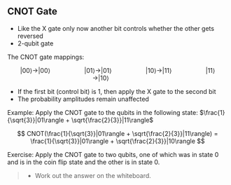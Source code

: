 ## CNOT Gate

- Like the X gate only now another bit controls whether the other gets reversed
- 2-qubit gate

The CNOT gate mappings:

$$
|00\rangle \to |00\rangle \hspace{5em}
|01\rangle \to |01\rangle \hspace{5em}
|10\rangle \to |11\rangle \hspace{5em}
|11\rangle \to |10\rangle \hspace{5em}
$$

- If the first bit (control bit) is 1, then apply the X gate to the second bit
- The probability amplitudes remain unaffected

Example: Apply the CNOT gate to the qubits in the following state: 
$\frac{1}{\sqrt{3}}|01\rangle + \sqrt{\frac{2}{3}}|11\rangle$

$$
CNOT(\frac{1}{\sqrt{3}}|01\rangle + \sqrt{\frac{2}{3}}|11\rangle) = 
\frac{1}{\sqrt{3}}|01\rangle + \sqrt{\frac{2}{3}}|10\rangle
$$

Exercise: Apply the CNOT gate to two qubits, one of which was in state 0 and is in the coin flip state and the
other is in state 0.

> - Work out the answer on the whiteboard.
